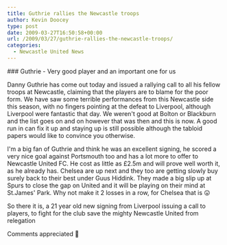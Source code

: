```yaml
---
title: Guthrie rallies the Newcastle troops
author: Kevin Doocey
type: post
date: 2009-03-27T16:50:58+00:00
url: /2009/03/27/guthrie-rallies-the-newcastle-troops/
categories:
  - Newcastle United News
---
```


### Guthrie - Very good player and an important one for us

Danny Guthrie has come out today and issued a rallying call to all his fellow troops at Newcastle, claiming that the players are to blame for the poor form. We have saw some terrible performances from this Newcastle side this season, with no fingers pointing at the defeat to Liverpool, although Liverpool were fantastic that day. We weren't good at Bolton or Blackburn and the list goes on and on however that was then and this is now. A good run in can fix it up and staying up is still possible although the tabloid papers would like to convince you otherwise.

I'm a big fan of Guthrie and think he was an excellent signing, he scored a very nice goal against Portsmouth too and has a lot more to offer to Newcastle United FC. He cost as little as £2.5m and will prove well worth it, as he already has. Chelsea are up next and they too are getting slowly buy surely back to their best under Guus Hiddink. They made a big slip up at Spurs to close the gap on United and it will be playing on their mind at St.James' Park. Why not make it 2 losses in a row, for Chelsea that is 😛

So there it is, a 21 year old new signing from Liverpool issuing a call to players, to fight for the club save the mighty Newcastle United from relegation

Comments appreciated 🙂
